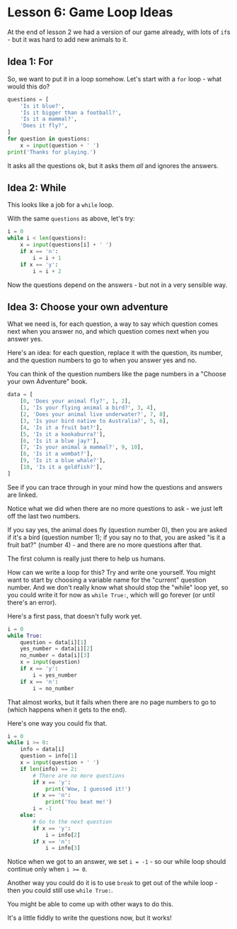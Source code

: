 # Lesson 6: Game Loop Ideas

At the end of lesson 2 we had a version of our game already, with lots of `if`s -
but it was hard to add new animals to it.

## Idea 1: For
So, we want to put it in a loop somehow. Let's start with a `for` loop - what would this do?

```python
questions = [
    'Is it blue?',
    'Is it bigger than a football?',
    'Is it a mammal?',
    'Does it fly?',
]
for question in questions:
    x = input(question + ' ')
print('Thanks for playing.')
```

It asks all the questions ok, but it asks them _all_ and ignores the answers.

## Idea 2: While

This looks like a job for a `while` loop.

With the same `questions` as above, let's try:

```python
i = 0
while i < len(questions):
    x = input(questions[i] + ' ')
    if x == 'n':
        i = i + 1
    if x == 'y':
        i = i + 2
```

Now the questions depend on the answers - but not in a very sensible way.

## Idea 3: Choose your own adventure

What we need is, for each question, a way to say which question comes next when you answer no,
and which question comes next when you answer yes.

Here's an idea: for each question, replace it with the question, its number, and the question
numbers to go to when you answer yes and no.

You can think of the question numbers like the page numbers in a "Choose your own Adventure" book.

```python
data = [
    [0, 'Does your animal fly?', 1, 2],
    [1, 'Is your flying animal a bird?', 3, 4],
    [2, 'Does your animal live underwater?', 7, 8],
    [3, 'Is your bird native to Australia?', 5, 6],
    [4, 'Is it a fruit bat?'],
    [5, 'Is it a kookaburra?'],
    [6, 'Is it a blue jay?'],
    [7, 'Is your animal a mammal?', 9, 10],
    [8, 'Is it a wombat?'],
    [9, 'Is it a blue whale?'],
    [10, 'Is it a goldfish?'],
]
```

See if you can trace through in your mind how the questions and answers are linked.

Notice what we did when there are no more questions to ask - we just left off the last two numbers.

If you say yes, the animal does fly (question number 0),
then you are asked if it's a bird (question number 1); if you say no to that,
you are asked "is it a fruit bat?" (number 4) - and there are no more questions after that.

The first column is really just there to help us humans.

How can we write a loop for this? Try and write one yourself. You might want to start
by choosing a variable name for the "current" question number. And we don't really know
what should stop the "while" loop yet, so you could write it for now as `while True:`,
which will go forever (or until there's an error).

Here's a first pass, that doesn't fully work yet.

```python
i = 0
while True:
    question = data[i][1]
    yes_number = data[i][2]
    no_number = data[i][3]
    x = input(question)
    if x == 'y':
        i = yes_number
    if x == 'n':
        i = no_number
```

That almost works, but it fails when there are no page numbers to go to (which happens when it
gets to the end).

Here's one way you could fix that.

```python
i = 0
while i >= 0:
    info = data[i]
    question = info[1]
    x = input(question + ' ')
    if len(info) == 2:
        # There are no more questions
        if x == 'y':
            print('Wow, I guessed it!')
        if x == 'n':
            print('You beat me!')
        i = -1
    else:
        # Go to the next question
        if x == 'y':
            i = info[2]
        if x == 'n':
            i = info[3]
```

Notice when we got to an answer, we set `i = -1` - so our while loop should continue only
when `i >= 0`. 

Another way you could do it is to use `break` to get out of the while loop - then you could still
use `while True:`.

You might be able to come up with other ways to do this.

It's a little fiddly to write the questions now, but it works!
